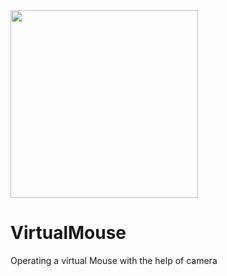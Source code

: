 <img src="https://user-images.githubusercontent.com/79296149/136213914-ecd296c7-0090-4785-8240-4fdb08089d7d.png" width="300px" height="300px">


# VirtualMouse
Operating a virtual Mouse with the help of camera
